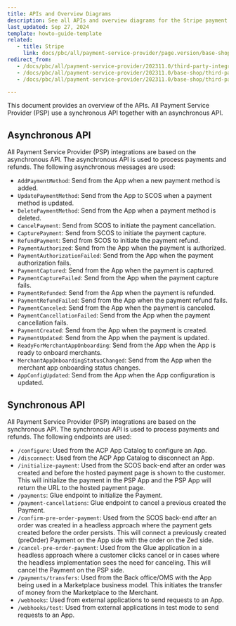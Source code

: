 ```yaml
---
title: APIs and Overview Diagrams
description: See all APIs and overview diagrams for the Stripe payment service provider integration.
last_updated: Sep 27, 2024
template: howto-guide-template
related:
   - title: Stripe
     link: docs/pbc/all/payment-service-provider/page.version/base-shop/third-party-integrations/stripe/stripe.html
redirect_from:
   - /docs/pbc/all/payment-service-provider/202311.0/third-party-integrations/stripe/install-stripe.html
   - /docs/pbc/all/payment-service-provider/202311.0/base-shop/third-party-integrations/stripe/install-stripe.html
   - /docs/pbc/all/payment-service-provider/202311.0/base-shop/third-party-integrations/stripe/integrate-stripe.html

---
```


This document provides an overview of the APIs. All Payment Service Provider (PSP) use a synchronous API together with an asynchronous API.

## Asynchronous API

All Payment Service Provider (PSP) integrations are based on the asynchronous API. The asynchronous API is used to process payments and refunds. The following asynchronous messages are used:

* `AddPaymentMethod`: Send from the App when a new payment method is added.
* `UpdatePaymentMethod`: Send from the App to SCOS when a payment method is updated.
* `DeletePaymentMethod`: Send from the App when a payment method is deleted.
* `CancelPayment`: Send from SCOS to initiate the payment cancellation.
* `CapturePayment`: Send from SCOS to initiate the payment capture.
* `RefundPayment`: Send from SCOS to initiate the payment refund.
* `PaymentAuthorized`: Send from the App when the payment is authorized.
* `PaymentAuthorizationFailed`: Send from the App when the payment authorization fails.
* `PaymentCaptured`: Send from the App when the payment is captured.
* `PaymentCaptureFailed`: Send from the App when the payment capture fails.
* `PaymentRefunded`: Send from the App when the payment is refunded.
* `PaymentRefundFailed`: Send from the App when the payment refund fails.
* `PaymentCanceled`: Send from the App when the payment is canceled.
* `PaymentCancellationFailed`: Send from the App when the payment cancellation fails.
* `PaymentCreated`: Send from the App when the payment is created.
* `PaymentUpdated`: Send from the App when the payment is updated.
* `ReadyForMerchantAppOnboarding`: Send from the App when the App is ready to onboard merchants.
* `MerchantAppOnboardingStatusChanged`: Send from the App when the merchant app onboarding status changes.
* `AppConfigUpdated`: Send from the App when the App configuration is updated.

## Synchronous API

All Payment Service Provider (PSP) integrations are based on the synchronous API. The synchronous API is used to process payments and refunds. The following endpoints are used:

+ `/configure`: Used from the ACP App Catalog to configure an App.
+ `/disconnect`: Used from the ACP App Catalog to disconnect an App.
+ `/initialize-payment`: Used from the SCOS back-end after an order was created and before the hosted payment page is shown to the customer. This will initialize the payment in the PSP App and the PSP App will return the URL to the hosted payment page.
+ `/payments`: Glue endpoint to initialize the Payment.
+ `/payment-cancellations`: Glue endpoint to cancel a previous created the Payment.
+ `/confirm-pre-order-payment`: Used from the SCOS back-end after an order was created in a headless approach where the payment gets created before the order persists. This will connect a previously created (preOrder) Payment on the App side with the order on the Zed side.
+ `/cancel-pre-order-payment`: Used from the Glue application in a headless approach where a customer clicks cancel or in cases where the headless implementation sees the need for canceling. This will cancel the Payment on the PSP side.
+ `/payments/transfers`: Used from the Back office/OMS with the App being used in a Marketplace business model. This initiates the transfer of money from the Marketplace to the Merchant.
+ `/webhooks`: Used from external applications to send requests to an App.
+ `/webhooks/test`: Used from external applications in test mode to send requests to an App.